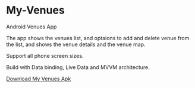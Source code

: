 # My-Venues
Android Venues App

The app shows the venues list, and optaions to add and delete venue from the list,
and shows the venue details and the venue map.

Support all phone screen sizes.

Build with Data binding, Live Data and MVVM architecture.

<a href="https://github.com/MotiElitzur/My-Venues/releases/download/v1.0/My.Venues.v1.0.apk">Download My Venues Apk</a>

